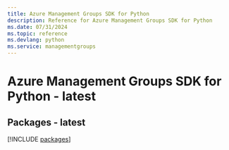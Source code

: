 ```yaml
---
title: Azure Management Groups SDK for Python
description: Reference for Azure Management Groups SDK for Python
ms.date: 07/31/2024
ms.topic: reference
ms.devlang: python
ms.service: managementgroups
---
```

# Azure Management Groups SDK for Python - latest
## Packages - latest
[!INCLUDE [packages](management-groups-index.md)]